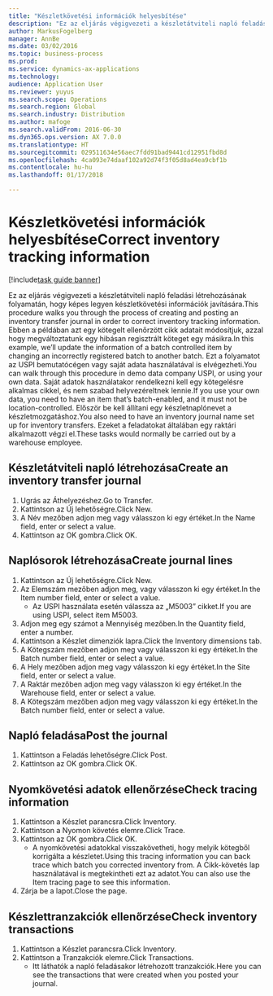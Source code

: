```yaml
---
title: "Készletkövetési információk helyesbítése"
description: "Ez az eljárás végigvezeti a készletátviteli napló feladási létrehozásának folyamatán, hogy képes legyen készletkövetési információk javítására."
author: MarkusFogelberg
manager: AnnBe
ms.date: 03/02/2016
ms.topic: business-process
ms.prod: 
ms.service: dynamics-ax-applications
ms.technology: 
audience: Application User
ms.reviewer: yuyus
ms.search.scope: Operations
ms.search.region: Global
ms.search.industry: Distribution
ms.author: mafoge
ms.search.validFrom: 2016-06-30
ms.dyn365.ops.version: AX 7.0.0
ms.translationtype: HT
ms.sourcegitcommit: 029511634e56aec7fdd91bad9441cd12951fbd8d
ms.openlocfilehash: 4ca093e74daaf102a92d74f3f05d8ad4ea9cbf1b
ms.contentlocale: hu-hu
ms.lasthandoff: 01/17/2018

---
```

# <a name="correct-inventory-tracking-information"></a><span data-ttu-id="4e4fa-103">Készletkövetési információk helyesbítése</span><span class="sxs-lookup"><span data-stu-id="4e4fa-103">Correct inventory tracking information</span></span>

[!include[task guide banner](../../includes/task-guide-banner.md)]

<span data-ttu-id="4e4fa-104">Ez az eljárás végigvezeti a készletátviteli napló feladási létrehozásának folyamatán, hogy képes legyen készletkövetési információk javítására.</span><span class="sxs-lookup"><span data-stu-id="4e4fa-104">This procedure walks you through the process of creating and posting an inventory transfer journal in order to correct inventory tracking information.</span></span> <span data-ttu-id="4e4fa-105">Ebben a példában azt egy kötegelt ellenőrzött cikk adatait módosítjuk, azzal hogy megváltoztatunk egy hibásan regisztrált köteget egy másikra.</span><span class="sxs-lookup"><span data-stu-id="4e4fa-105">In this example, we’ll update the information of a batch controlled item by changing an incorrectly registered batch to another batch.</span></span> <span data-ttu-id="4e4fa-106">Ezt a folyamatot az USPI bemutatócégen vagy saját adata használatával is elvégezheti.</span><span class="sxs-lookup"><span data-stu-id="4e4fa-106">You can walk through this procedure in demo data company USPI, or using your own data.</span></span> <span data-ttu-id="4e4fa-107">Saját adatok használatakor rendelkezni kell egy kötegelésre alkalmas cikkel, és nem szabad helyvezéreltnek lennie.</span><span class="sxs-lookup"><span data-stu-id="4e4fa-107">If you use your own data, you need to have an item that’s batch-enabled, and it must not be location-controlled.</span></span> <span data-ttu-id="4e4fa-108">Először be kell állítani egy készletnaplónevet a készletmozgatáshoz.</span><span class="sxs-lookup"><span data-stu-id="4e4fa-108">You also need to have an inventory journal name set up for inventory transfers.</span></span> <span data-ttu-id="4e4fa-109">Ezeket a feladatokat általában egy raktári alkalmazott végzi el.</span><span class="sxs-lookup"><span data-stu-id="4e4fa-109">These tasks would normally be carried out by a warehouse employee.</span></span>


## <a name="create-an-inventory-transfer-journal"></a><span data-ttu-id="4e4fa-110">Készletátviteli napló létrehozása</span><span class="sxs-lookup"><span data-stu-id="4e4fa-110">Create an inventory transfer journal</span></span>
1. <span data-ttu-id="4e4fa-111">Ugrás az Áthelyezéshez.</span><span class="sxs-lookup"><span data-stu-id="4e4fa-111">Go to Transfer.</span></span>
2. <span data-ttu-id="4e4fa-112">Kattintson az Új lehetőségre.</span><span class="sxs-lookup"><span data-stu-id="4e4fa-112">Click New.</span></span>
3. <span data-ttu-id="4e4fa-113">A Név mezőben adjon meg vagy válasszon ki egy értéket.</span><span class="sxs-lookup"><span data-stu-id="4e4fa-113">In the Name field, enter or select a value.</span></span>
4. <span data-ttu-id="4e4fa-114">Kattintson az OK gombra.</span><span class="sxs-lookup"><span data-stu-id="4e4fa-114">Click OK.</span></span>

## <a name="create-journal-lines"></a><span data-ttu-id="4e4fa-115">Naplósorok létrehozása</span><span class="sxs-lookup"><span data-stu-id="4e4fa-115">Create journal lines</span></span>
1. <span data-ttu-id="4e4fa-116">Kattintson az Új lehetőségre.</span><span class="sxs-lookup"><span data-stu-id="4e4fa-116">Click New.</span></span>
2. <span data-ttu-id="4e4fa-117">Az Elemszám mezőben adjon meg, vagy válasszon ki egy értéket.</span><span class="sxs-lookup"><span data-stu-id="4e4fa-117">In the Item number field, enter or select a value.</span></span>
    * <span data-ttu-id="4e4fa-118">Az USPI használata esetén válassza az „M5003” cikket.</span><span class="sxs-lookup"><span data-stu-id="4e4fa-118">If you are using USPI, select item M5003.</span></span>  
3. <span data-ttu-id="4e4fa-119">Adjon meg egy számot a Mennyiség mezőben.</span><span class="sxs-lookup"><span data-stu-id="4e4fa-119">In the Quantity field, enter a number.</span></span>
4. <span data-ttu-id="4e4fa-120">Kattintson a Készlet dimenziók lapra.</span><span class="sxs-lookup"><span data-stu-id="4e4fa-120">Click the Inventory dimensions tab.</span></span>
5. <span data-ttu-id="4e4fa-121">A Kötegszám mezőben adjon meg vagy válasszon ki egy értéket.</span><span class="sxs-lookup"><span data-stu-id="4e4fa-121">In the Batch number field, enter or select a value.</span></span>
6. <span data-ttu-id="4e4fa-122">A Hely mezőben adjon meg vagy válasszon ki egy értéket.</span><span class="sxs-lookup"><span data-stu-id="4e4fa-122">In the Site field, enter or select a value.</span></span>
7. <span data-ttu-id="4e4fa-123">A Raktár mezőben adjon meg vagy válasszon ki egy értéket.</span><span class="sxs-lookup"><span data-stu-id="4e4fa-123">In the Warehouse field, enter or select a value.</span></span>
8. <span data-ttu-id="4e4fa-124">A Kötegszám mezőben adjon meg vagy válasszon ki egy értéket.</span><span class="sxs-lookup"><span data-stu-id="4e4fa-124">In the Batch number field, enter or select a value.</span></span>

## <a name="post-the-journal"></a><span data-ttu-id="4e4fa-125">Napló feladása</span><span class="sxs-lookup"><span data-stu-id="4e4fa-125">Post the journal</span></span>
1. <span data-ttu-id="4e4fa-126">Kattintson a Feladás lehetőségre.</span><span class="sxs-lookup"><span data-stu-id="4e4fa-126">Click Post.</span></span>
2. <span data-ttu-id="4e4fa-127">Kattintson az OK gombra.</span><span class="sxs-lookup"><span data-stu-id="4e4fa-127">Click OK.</span></span>

## <a name="check-tracing-information"></a><span data-ttu-id="4e4fa-128">Nyomkövetési adatok ellenőrzése</span><span class="sxs-lookup"><span data-stu-id="4e4fa-128">Check tracing information</span></span>
1. <span data-ttu-id="4e4fa-129">Kattintson a Készlet parancsra.</span><span class="sxs-lookup"><span data-stu-id="4e4fa-129">Click Inventory.</span></span>
2. <span data-ttu-id="4e4fa-130">Kattintson a Nyomon követés elemre.</span><span class="sxs-lookup"><span data-stu-id="4e4fa-130">Click Trace.</span></span>
3. <span data-ttu-id="4e4fa-131">Kattintson az OK gombra.</span><span class="sxs-lookup"><span data-stu-id="4e4fa-131">Click OK.</span></span>
    * <span data-ttu-id="4e4fa-132">A nyomkövetési adatokkal visszakövetheti, hogy melyik kötegből korrigálta a készletet.</span><span class="sxs-lookup"><span data-stu-id="4e4fa-132">Using this tracing information you can back trace which batch you corrected inventory from.</span></span>  <span data-ttu-id="4e4fa-133">A Cikk-követés lap használatával is megtekintheti ezt az adatot.</span><span class="sxs-lookup"><span data-stu-id="4e4fa-133">You can also use the Item tracing page to see this information.</span></span>  
4. <span data-ttu-id="4e4fa-134">Zárja be a lapot.</span><span class="sxs-lookup"><span data-stu-id="4e4fa-134">Close the page.</span></span>

## <a name="check-inventory-transactions"></a><span data-ttu-id="4e4fa-135">Készlettranzakciók ellenőrzése</span><span class="sxs-lookup"><span data-stu-id="4e4fa-135">Check inventory transactions</span></span>
1. <span data-ttu-id="4e4fa-136">Kattintson a Készlet parancsra.</span><span class="sxs-lookup"><span data-stu-id="4e4fa-136">Click Inventory.</span></span>
2. <span data-ttu-id="4e4fa-137">Kattintson a Tranzakciók elemre.</span><span class="sxs-lookup"><span data-stu-id="4e4fa-137">Click Transactions.</span></span>
    * <span data-ttu-id="4e4fa-138">Itt láthatók a napló feladásakor létrehozott tranzakciók.</span><span class="sxs-lookup"><span data-stu-id="4e4fa-138">Here you can see the transactions that were created when you posted your journal.</span></span>   

